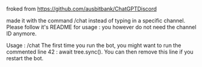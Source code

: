 froked from https://github.com/ausbitbank/ChatGPTDiscord

made it with the command /chat instead of typing in a specific channel. Please follow it's README for usage : you however do not need the channel ID anymore.

Usage : /chat <query>
The first time you run the bot, you might want to run the commented line 42 : await tree.sync(). You can then remove this line if you restart the bot.
